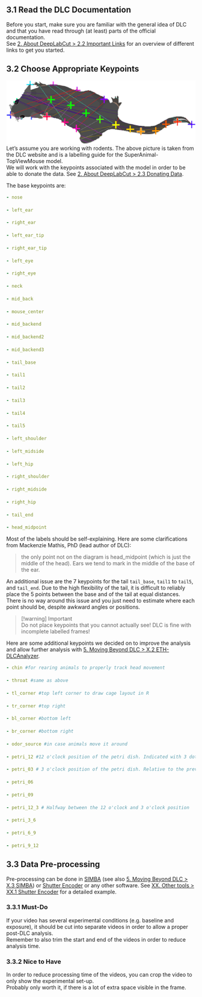   
  
## 3.1 Read the DLC Documentation  
  
Before you start, make sure you are familiar with the general idea of DLC and that you have read through (at least) parts of the official documentation.    
See [2. About DeepLabCut > 2.2 Important Links](./2.%20About%20DeepLabCut.md#22-important-links) for an overview of different links to get you started.  
  
## 3.2 Choose Appropriate Keypoints  
  
![882c64443a4967b4cb5839e8577d03d2838ce30023549b72211a6bc8902cad7d.png](./assets/img/8/8/2/882c64443a4967b4cb5839e8577d03d2838ce30023549b72211a6bc8902cad7d.png)    
Let’s assume you are working with rodents. The above picture is taken from the DLC website and is a labelling guide for the SuperAnimal-TopViewMouse model.    
We will work with the keypoints associated with the model in order to be able to donate the data. See [2. About DeepLabCut > 2.3 Donating Data](./2.%20About%20DeepLabCut.md#23-donating-data).  
  
The base keypoints are:  
  
```yaml  
- nose  
  
- left_ear  
  
- right_ear  
  
- left_ear_tip  
  
- right_ear_tip  
  
- left_eye  
  
- right_eye  
  
- neck  
  
- mid_back  
  
- mouse_center  
  
- mid_backend  
  
- mid_backend2  
  
- mid_backend3  
  
- tail_base  
  
- tail1  
  
- tail2  
  
- tail3  
  
- tail4  
  
- tail5  
  
- left_shoulder  
  
- left_midside  
  
- left_hip  
  
- right_shoulder  
  
- right_midside  
  
- right_hip  
  
- tail_end  
  
- head_midpoint  
```  
  
Most of the labels should be self-explaining. Here are some clarifications from Mackenzie Mathis, PhD (lead author of DLC):  
  
> the only point not on the diagram is head_midpoint (which is just the middle of the head). Ears we tend to mark in the middle of the base of the ear.  
  
An additional issue are the 7 keypoints for the tail `tail_base`, `tail1` to `tail5`, and `tail_end`. Due to the high flexibility of the tail, it is difficult to reliably place the 5 points between the base and of the tail at equal distances. There is no way around this issue and you just need to estimate where each point should be, despite awkward angles or positions.  
  
> [!warning] Important    
> Do not place keypoints that you cannot actually see! DLC is fine with incomplete labelled frames!  
  
Here are some additional keypoints we decided on to improve the analysis and allow further analysis with [5. Moving Beyond DLC > X.2 ETH-DLCAnalyzer](./5.%20Moving%20Beyond%20DLC.md#x2-eth-dlcanalyzer).  
  
```yaml  
- chin #for rearing animals to properly track head movement  
  
- throat #same as above  
  
- tl_corner #top left corner to draw cage layout in R   
  
- tr_corner #top right   
  
- bl_corner #bottom left  
  
- br_corner #bottom right   
  
- odor_source #in case animals move it around  
  
- petri_12 #12 o'clock position of the petri dish. Indicated with 3 dots on the rim   
  
- petri_03 # 3 o'clock position of the petri dish. Relative to the previous 12 o'clock position   
  
- petri_06  
  
- petri_09  
  
- petri_12_3 # Halfway between the 12 o'clock and 3 o'clock position  
  
- petri_3_6  
  
- petri_6_9  
  
- petri_9_12  
```  
  
## 3.3 Data Pre-processing  
  
Pre-processing can be done in [SIMBA](https://github.com/sgoldenlab/simba) (see also [5. Moving Beyond DLC > X.3 SIMBA](./5.%20Moving%20Beyond%20DLC.md#x3-simba)) or [Shutter Encoder](https://www.shutterencoder.com/en/) or any other software. See [XX. Other tools > XX.1 Shutter Encoder](./XX.%20Other%20tools.md#xx1-shutter-encoder) for a detailed example.  
  
### 3.3.1 Must-Do  
  
If your video has several experimental conditions (e.g. baseline and exposure), it should be cut into separate videos in order to allow a proper post-DLC analysis.    
Remember to also trim the start and end of the videos in order to reduce analysis time.  
  
### 3.3.2 Nice to Have  
  
In order to reduce processing time of the videos, you can crop the video to only show the experimental set-up.    
Probably only worth it, if there is a lot of extra space visible in the frame.  
